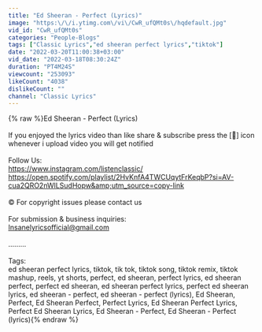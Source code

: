```yaml
---
title: "Ed Sheeran - Perfect (Lyrics)"
image: "https:\/\/i.ytimg.com\/vi\/CwR_ufQMt0s\/hqdefault.jpg"
vid_id: "CwR_ufQMt0s"
categories: "People-Blogs"
tags: ["Classic Lyrics","ed sheeran perfect lyrics","tiktok"]
date: "2022-03-20T11:00:38+03:00"
vid_date: "2022-03-18T08:30:24Z"
duration: "PT4M24S"
viewcount: "253093"
likeCount: "4038"
dislikeCount: ""
channel: "Classic Lyrics"
---
```

{% raw %}Ed Sheeran - Perfect (Lyrics)<br /><br />If you enjoyed the lyrics video than like share &amp; subscribe press the [🔔] icon whenever i upload video you will get notified<br /><br />Follow Us:<br /><a rel="nofollow" target="blank" href="https://www.instagram.com/listenclassic/">https://www.instagram.com/listenclassic/</a><br /><a rel="nofollow" target="blank" href="https://open.spotify.com/playlist/2HvKnfA4TWCUqytFrKeqbP?si=AV-cua2QRO2nWlLSudHopw&amp;utm_source=copy-link">https://open.spotify.com/playlist/2HvKnfA4TWCUqytFrKeqbP?si=AV-cua2QRO2nWlLSudHopw&amp;utm_source=copy-link</a><br /><br />©️ For copyright issues please contact us<br /><br />For submission &amp; business inquiries:<br />Insanelyricsofficial@gmail.com<br /><br />.........<br /><br />Tags:<br />ed sheeran perfect lyrics, tiktok, tik tok, tiktok song, tiktok remix, tiktok mashup, reels, yt shorts, perfect, ed sheeran, perfect lyrics, ed sheeran perfect, perfect ed sheeran, ed sheeran perfect lyrics, perfect ed sheeran lyrics, ed sheeran - perfect, ed sheeran - perfect (lyrics), Ed Sheeran, Perfect, Ed Sheeran Perfect, Perfect Lyrics, Ed Sheeran Perfect Lyrics, Perfect Ed Sheeran Lyrics, Ed Sheeran - Perfect, Ed Sheeran - Perfect (lyrics){% endraw %}
